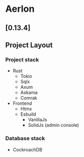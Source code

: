 # Aerlon

## [0.13.4]

## Project Layout

### Project stack

- Rust
  - Tokio
  - Sqlx
  - Axum
  - Askama
  - Comrak
- Frontend
  - Htmx
  - Esbuild
    - VanillaJs
    - SolidJs (admin console)

### Database stack

- CockroachDB

